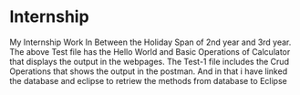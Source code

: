 # Internship
My Internship Work In Between the Holiday Span of 2nd year and 3rd year.
The above Test file has the Hello World and Basic Operations of Calculator that displays the output in the webpages.
The Test-1 file includes the Crud Operations that shows the output in the postman. And in that i have linked the database and eclipse to retriew the methods from database to Eclipse
